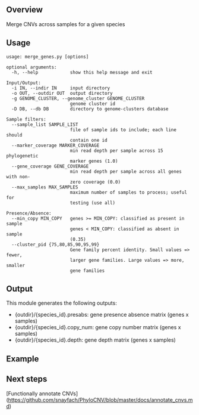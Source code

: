 ## Overview
Merge CNVs across samples for a given species

## Usage
```
usage: merge_genes.py [options]

optional arguments:
  -h, --help            show this help message and exit

Input/Output:
  -i IN, --indir IN     input directory
  -o OUT, --outdir OUT  output directory
  -g GENOME_CLUSTER, --genome_cluster GENOME_CLUSTER
                        genome cluster id
  -D DB, --db DB        directory to genome-clusters database

Sample filters:
  --sample_list SAMPLE_LIST
                        file of sample ids to include; each line should
                        contain one id
  --marker_coverage MARKER_COVERAGE
                        min read depth per sample across 15 phylogenetic
                        marker genes (1.0)
  --gene_coverage GENE_COVERAGE
                        min read depth per sample across all genes with non-
                        zero coverage (0.0)
  --max_samples MAX_SAMPLES
                        maximum number of samples to process; useful for
                        testing (use all)

Presence/Absence:
  --min_copy MIN_COPY   genes >= MIN_COPY: classified as present in sample
                        genes < MIN_COPY: classified as absent in sample
                        (0.35)
  --cluster_pid {75,80,85,90,95,99}
                        Gene family percent identity. Small values => fewer,
                        larger gene families. Large values => more, smaller
                        gene families
```

## Output
This module generates the following outputs:
* {outdir}/{species_id}.presabs: gene presence absence matrix (genes x samples)
* {outdir}/{species_id}.copy_num: gene copy number matrix (genes x samples)
* {outdir}/{species_id}.depth: gene depth matrix (genes x samples)

## Example


## Next steps
[Functionally annotate CNVs] (https://github.com/snayfach/PhyloCNV/blob/master/docs/annotate_cnvs.md)

